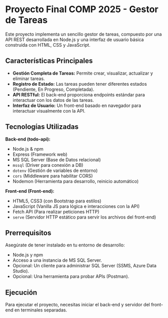 # Proyecto Final COMP 2025 - Gestor de Tareas

Este proyecto implementa un sencillo gestor de tareas, compuesto por una API REST desarrollada en Node.js y una interfaz de usuario básica construida con HTML, CSS y JavaScript.

## Características Principales

* **Gestión Completa de Tareas:** Permite crear, visualizar, actualizar y eliminar tareas.
* **Registro de Estado:** Las tareas pueden tener diferentes estados (Pendiente, En Progreso, Completada).
* **API RESTful:** El back-end proporciona endpoints estándar para interactuar con los datos de las tareas.
* **Interfaz de Usuario:** Un front-end basado en navegador para interactuar visualmente con la API.

## Tecnologías Utilizadas

**Back-end (todo-api):**

* Node.js & npm
* Express (Framework web)
* MS SQL Server (Base de Datos relacional)
* `mssql` (Driver para conexión a DB)
* `dotenv` (Gestión de variables de entorno)
* `cors` (Middleware para habilitar CORS)
* Nodemon (Herramienta para desarrollo, reinicio automático)

**Front-end (Front-end):**

* HTML5, CSS3 (con Bootstrap para estilos)
* JavaScript (Vanilla JS para lógica e interacciones con la API)
* Fetch API (Para realizar peticiones HTTP)
* `serve` (Servidor HTTP estático para servir los archivos del front-end)

## Prerrequisitos

Asegúrate de tener instalado en tu entorno de desarrollo:

* Node.js y npm
* Acceso a una instancia de MS SQL Server.
* Opcional: Un cliente para administrar SQL Server (SSMS, Azure Data Studio).
* Opcional: Una herramienta para probar APIs (Postman).


## Ejecución

Para ejecutar el proyecto, necesitas iniciar el back-end y servidor del front-end en terminales separadas.
